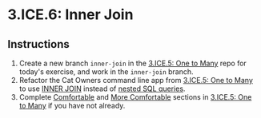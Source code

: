 # 3.ICE.6: Inner Join

## Instructions

1. Create a new branch `inner-join` in the [3.ICE.5: One to Many](3.ice.5-one-to-many.md) repo for today's exercise, and work in the `inner-join` branch.
2. Refactor the Cat Owners command line app from [3.ICE.5: One to Many](3.ice.5-one-to-many.md) to use [INNER JOIN](../3.3-sql-language/3.3.4-inner-join.md) instead of [nested SQL queries](../3.4-sql-applications/3.4.3-nested-sql-queries.md).
3. Complete [Comfortable](3.ice.5-one-to-many.md#comfortable) and [More Comfortable](3.ice.5-one-to-many.md#more-comfortable) sections in [3.ICE.5: One to Many](3.ice.5-one-to-many.md) if you have not already.

